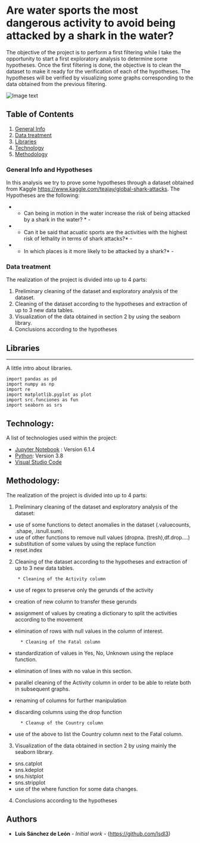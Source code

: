 # Are water sports the most dangerous activity to avoid being attacked by a shark in the water?

The objective of the project is to perform a first filtering while I take the opportunity to start a first exploratory analysis to determine some hypotheses. Once the first filtering is done, the objective is to clean the dataset to make it ready for the verification of each of the hypotheses. The hypotheses will be verified by visualizing some graphs corresponding to the data obtained from the previous filtering.

![Image text](https://c1.wallpaperflare.com/preview/488/379/718/shark-surfer-wave-fantasy.jpg)

## Table of Contents
1. [General Info](#general-info)
2. [Data treatment](#Data-treatment)
3. [Libraries](#Libraries)
4. [Technology](#Technology)
5. [Methodology](#Methodology)

### General Info and Hypotheses

In this analysis we try to prove some hypotheses through a dataset obtained from Kaggle https://www.kaggle.com/teajay/global-shark-attacks. The Hypotheses are the following: 

- * Can being in motion in the water increase the risk of being attacked by a shark in the water? * -
- * Can it be said that acuatic sports are the activities with the highest risk of lethality in terms of shark attacks?* -
- * In which places is it more likely to be attacked by a shark?* -


### Data treatment

The realization of the project is divided into up to 4 parts: 
1. Preliminary cleaning of the dataset and exploratory analysis of the dataset. 
2. Cleaning of the dataset according to the hypotheses and extraction of up to 3 new data tables. 
3. Visualization of the data obtained in section 2 by using the seaborn library. 
4. Conclusions according to the hypotheses

## Libraries
***
A little intro about libraries. 
```
import pandas as pd
import numpy as np
import re
import matplotlib.pyplot as plot
import src.funciones as fun
import seaborn as srs

```

## Technology: 

A list of technologies used within the project:
* [Jupyter Notebook](https://jupyter.org/) : Version 6.1.4
* [Python](https://www.python.org/): Version 3.8
* [Visual Studio Code](https://code.visualstudio.com/)

## Methodology: 

The realization of the project is divided into up to 4 parts: 
1. Preliminary cleaning of the dataset and exploratory analysis of the dataset: 
* use of some functions to detect anomalies in the dataset (.valuecounts, .shape, .isnull.sum).
* use of other functions to remove null values (dropna. (tresh),df.drop....)
* substitution of some values by using the replace function
* reset.index 

2. Cleaning of the dataset according to the hypotheses and extraction of up to 3 new data tables.

        * Cleaning of the Activity column
- use of regex to preserve only the gerunds of the activity
- creation of new column to transfer these gerunds
- assignment of values by creating a dictionary to split the activities according to the movement
- elimination of rows with null values in the column of interest.

        * Cleaning of the Fatal column
- standardization of values in Yes, No, Unknown using the replace function. 
- elimination of lines with no value in this section. 
- parallel cleaning of the Activity column in order to be able to relate both in subsequent graphs.
- renaming of columns for further manipulation
- discarding columns using the drop function

        * Cleanup of the Country column
- use of the above to list the Country column next to the Fatal column. 

3. Visualization of the data obtained in section 2 by using mainly the seaborn library.
- sns.catplot
- sns.kdeplot
- sns.histplot
- sns.stripplot
- use of the where function for some data changes. 

4. Conclusions according to the hypotheses


## Authors

* **Luis Sánchez de León** - *Initial work* - (https://github.com/lsdl3)




